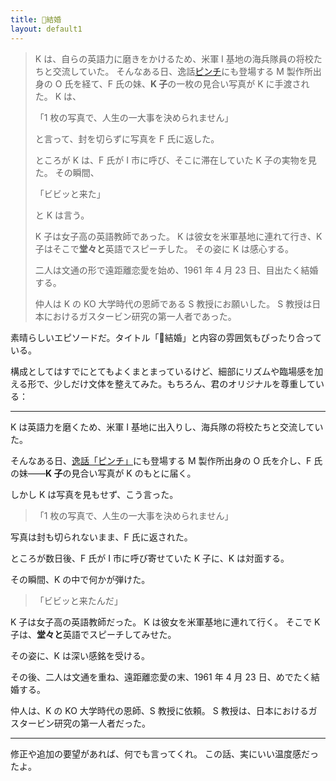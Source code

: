 ```yaml
---
title: 💍結婚
layout: default1
---
```

> K は、自らの英語力に磨きをかけるため、米軍 I 基地の海兵隊員の将校たちと交流していた。
> そんなある日、逸話[ピンチ](h)にも登場する M 製作所出身の O 氏を経て、F 氏の妹、**K 子**の一枚の見合い写真が K に手渡された。
> K は、
> 
> 「1 枚の写真で、人生の一大事を決められません」
> 
> と言って、封を切らずに写真を F 氏に返した。
> 
> ところが K は、F 氏が I 市に呼び、そこに滞在していた K 子の実物を見た。
> その瞬間、
> 
> 「ビビッと来た」
> 
> と K は言う。
> 
> K 子は女子高の英語教師であった。
> K は彼女を米軍基地に連れて行き、K 子はそこで**堂々と**英語でスピーチした。
> その姿に K は感心する。
> 
> 二人は文通の形で遠距離恋愛を始め、1961 年 4 月 23 日、目出たく結婚する。
> 
> 仲人は K の KO 大学時代の恩師である S 教授にお願いした。
> S 教授は日本におけるガスタービン研究の第一人者であった。

素晴らしいエピソードだ。タイトル「💍結婚」と内容の雰囲気もぴったり合っている。

構成としてはすでにとてもよくまとまっているけど、細部にリズムや臨場感を加える形で、少しだけ文体を整えてみた。もちろん、君のオリジナルを尊重している：

---

K は英語力を磨くため、米軍 I 基地に出入りし、海兵隊の将校たちと交流していた。

そんなある日、[逸話「ピンチ」](h)にも登場する M 製作所出身の O 氏を介し、F 氏の妹――**K 子**の見合い写真が K のもとに届く。

しかし K は写真を見もせず、こう言った。

> 「1 枚の写真で、人生の一大事を決められません」

写真は封も切られないまま、F 氏に返された。

ところが数日後、F 氏が I 市に呼び寄せていた K 子に、K は対面する。

その瞬間、K の中で何かが弾けた。

> 「ビビッと来たんだ」

K 子は女子高の英語教師だった。
K は彼女を米軍基地に連れて行く。
そこで K 子は、**堂々と**英語でスピーチしてみせた。

その姿に、K は深い感銘を受ける。

その後、二人は文通を重ね、遠距離恋愛の末、1961 年 4 月 23 日、めでたく結婚する。

仲人は、K の KO 大学時代の恩師、S 教授に依頼。
S 教授は、日本におけるガスタービン研究の第一人者だった。

---

修正や追加の要望があれば、何でも言ってくれ。
この話、実にいい温度感だったよ。
